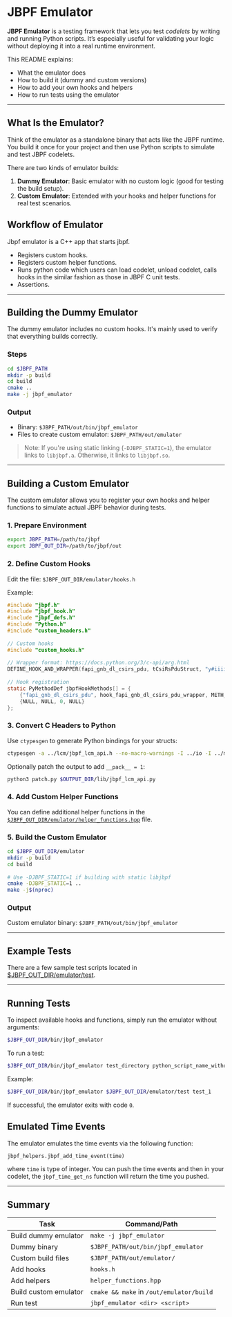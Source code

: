 # JBPF Emulator

**JBPF Emulator** is a testing framework that lets you test *codelets* by writing and running Python scripts. It’s especially useful for validating your logic without deploying it into a real runtime environment.

This README explains:
- What the emulator does
- How to build it (dummy and custom versions)
- How to add your own hooks and helpers
- How to run tests using the emulator

---

## What Is the Emulator?

Think of the emulator as a standalone binary that acts like the JBPF runtime. You build it once for your project and then use Python scripts to simulate and test JBPF codelets.

There are two kinds of emulator builds:
1. **Dummy Emulator**: Basic emulator with no custom logic (good for testing the build setup).
2. **Custom Emulator**: Extended with your hooks and helper functions for real test scenarios.

## Workflow of Emulator
Jbpf emulator is a C++ app that starts jbpf.
- Registers custom hooks.
- Registers custom helper functions.
- Runs python code which users can load codelet, unload codelet, calls hooks in the similar fashion as those in JBPF C unit tests.
- Assertions.

---

## Building the Dummy Emulator

The dummy emulator includes no custom hooks. It's mainly used to verify that everything builds correctly.

### Steps

```bash
cd $JBPF_PATH  
mkdir -p build  
cd build  
cmake ..  
make -j jbpf_emulator  
```

### Output

- Binary: `$JBPF_PATH/out/bin/jbpf_emulator`
- Files to create custom emulator: `$JBPF_PATH/out/emulator`

> Note: If you're using static linking (`-DJBPF_STATIC=1`), the emulator links to `libjbpf.a`. Otherwise, it links to `libjbpf.so`.

---

## Building a Custom Emulator

The custom emulator allows you to register your own hooks and helper functions to simulate actual JBPF behavior during tests.

### 1. Prepare Environment

```bash
export JBPF_PATH=/path/to/jbpf  
export JBPF_OUT_DIR=/path/to/jbpf/out  
```

### 2. Define Custom Hooks

Edit the file: `$JBPF_OUT_DIR/emulator/hooks.h`

Example:

```c
#include "jbpf.h"  
#include "jbpf_hook.h"  
#include "jbpf_defs.h"  
#include "Python.h"  
#include "custom_headers.h"  
  
// Custom hooks  
#include "custom_hooks.h"  
  
// Wrapper format: https://docs.python.org/3/c-api/arg.html  
DEFINE_HOOK_AND_WRAPPER(fapi_gnb_dl_csirs_pdu, tCsiRsPduStruct, "y#iiiiii", int, carrier_idx, cell_id, sfn, slot, nSym)  
  
// Hook registration  
static PyMethodDef jbpfHookMethods[] = {  
    {"fapi_gnb_dl_csirs_pdu", hook_fapi_gnb_dl_csirs_pdu_wrapper, METH_VARARGS, "Process a Downlink CSIRS PDU."},  
    {NULL, NULL, 0, NULL}  
};  
```

### 3. Convert C Headers to Python

Use `ctypesgen` to generate Python bindings for your structs:

```bash
ctypesgen -a ../lcm/jbpf_lcm_api.h --no-macro-warnings -I ../io -I ../mem_mgmt -I ../common -o $OUTPUT_DIR/lib/jbpf_lcm_api.py  
```

Optionally patch the output to add `__pack__ = 1`:

```bash
python3 patch.py $OUTPUT_DIR/lib/jbpf_lcm_api.py  
```

### 4. Add Custom Helper Functions

You can define additional helper functions in the [`$JBPF_OUT_DIR/emulator/helper_functions.hpp`](../src/emulator/helper_functions.hpp) file.

### 5. Build the Custom Emulator

```bash
cd $JBPF_OUT_DIR/emulator  
mkdir -p build  
cd build
  
# Use -DJBPF_STATIC=1 if building with static libjbpf  
cmake -DJBPF_STATIC=1 ..  
make -j$(nproc)  
```

### Output

Custom emulator binary: `$JBPF_PATH/out/bin/jbpf_emulator`

---

## Example Tests

There are a few sample test scripts located in [$JBPF_OUT_DIR/emulator/test](../src/emulator/test/).

---

## Running Tests

To inspect available hooks and functions, simply run the emulator without arguments:

```bash
$JBPF_OUT_DIR/bin/jbpf_emulator  
```

To run a test:

```bash
$JBPF_OUT_DIR/bin/jbpf_emulator test_directory python_script_name_without_py_extension
```

Example:

```bash
$JBPF_OUT_DIR/bin/jbpf_emulator $JBPF_OUT_DIR/emulator/test test_1  
```

If successful, the emulator exits with code `0`.

## Emulated Time Events
The emulator emulates the time events via the following function:

```python
jbpf_helpers.jbpf_add_time_event(time)
```

where `time` is type of integer. You can push the time events and then in your codelet, the `jbpf_time_get_ns` function will return the time you pushed.

---

## Summary

| Task | Command/Path |
|------|--------------|
| Build dummy emulator | `make -j jbpf_emulator` |
| Dummy binary | `$JBPF_PATH/out/bin/jbpf_emulator` |
| Custom build files | `$JBPF_PATH/out/emulator/` |
| Add hooks | `hooks.h` |
| Add helpers | `helper_functions.hpp` |
| Build custom emulator | `cmake && make` in `/out/emulator/build` |
| Run test | `jbpf_emulator <dir> <script>` |


